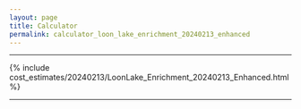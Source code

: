 ```yaml
---
layout: page
title: Calculator
permalink: calculator_loon_lake_enrichment_20240213_enhanced
---
```


___

{% include cost_estimates/20240213/LoonLake_Enrichment_20240213_Enhanced.html %}

___

